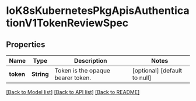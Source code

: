 # IoK8sKubernetesPkgApisAuthenticationV1TokenReviewSpec

## Properties
Name | Type | Description | Notes
------------ | ------------- | ------------- | -------------
**token** | **String** | Token is the opaque bearer token. | [optional] [default to null]

[[Back to Model list]](../README.md#documentation-for-models) [[Back to API list]](../README.md#documentation-for-api-endpoints) [[Back to README]](../README.md)



